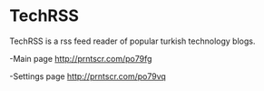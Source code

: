 # TechRSS
TechRSS is a rss feed reader of popular turkish technology blogs.

-Main page
http://prntscr.com/po79fg


-Settings page
http://prntscr.com/po79vq
